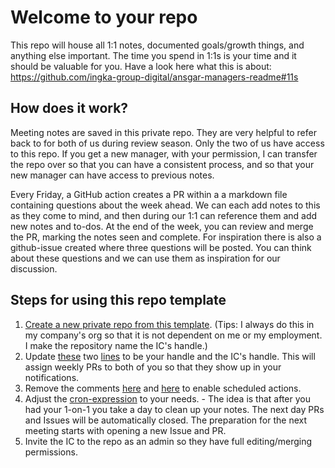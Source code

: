 # Welcome to your repo

This repo will house all 1:1 notes, documented goals/growth things, and anything else important. The time you spend in 1:1s is your time and it should be valuable for you. Have a look here what this is about: https://github.com/ingka-group-digital/ansgar-managers-readme#11s

## How does it work?

Meeting notes are saved in this private repo. They are very helpful to refer back to for both of us during review season. Only the two of us have access to this repo. If you get a new manager, with your permission, I can transfer the repo over so that you can have a consistent process, and so that your new manager can have access to previous notes.

Every Friday, a GitHub action creates a PR within a a markdown file containing questions about the week ahead. We can each add notes to this as they come to mind, and then during our 1:1 can reference them and add new notes and to-dos. At the end of the week, you can review and merge the PR, marking the notes seen and complete. For inspiration there is also a github-issue created where three questions will be posted. You can think about these questions and we can use them as inspiration for our discussion. 

## Steps for using this repo template

1. [Create a new private repo from this template](https://help.github.com/en/github/creating-cloning-and-archiving-repositories/creating-a-repository-from-a-template). (Tips: I always do this in my company's org so that it is not dependent on me or my employment. I make the repository name the IC's handle.)
2. Update [these](https://github.com/abrauner/one-on-one/blob/main/.github/workflows/1-1s.yml#L60) two [lines](https://github.com/abrauner/one-on-one/blob/main/.github/workflows/1-1-questions.yaml#L27) to be your handle and the IC's handle. This will assign weekly PRs to both of you so that they show up in your notifications.
3. Remove the comments [here](https://github.com/abrauner/one-on-one/blob/main/.github/workflows/1-1s.yml#L4) and [here](https://github.com/abrauner/one-on-one/blob/main/.github/workflows/1-1-questions.yaml#L4) to enable scheduled actions. 
4. Adjust the [cron-expression]( https://crontab.guru) to your needs. - The idea is that after you had your 1-on-1 you take a day to clean up your notes. The next day PRs and Issues will be automatically closed. The preparation for the next meeting starts with opening a new Issue and PR. 
5. Invite the IC to the repo as an admin so they have full editing/merging permissions.
